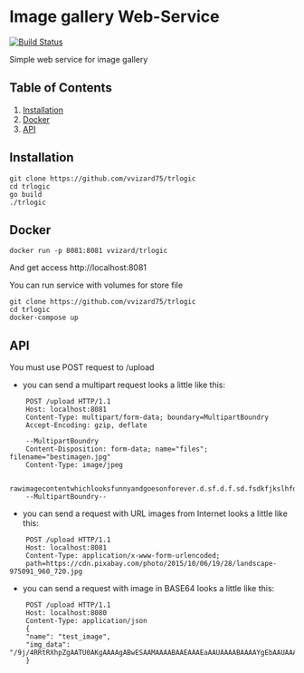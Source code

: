 # Image gallery Web-Service

[![Build Status](https://travis-ci.org/vvizard75/trlogic.svg?branch=master)](https://travis-ci.org/vvizard75/trlogic)

Simple web service for image gallery

## Table of Contents
1. [Installation](#installation)
2. [Docker](#docker)
3. [API](#api)

## Installation
    git clone https://github.com/vvizard75/trlogic
    cd trlogic
    go build
    ./trlogic

## Docker
    docker run -p 8081:8081 vvizard/trlogic
And get access http://localhost:8081

You can run service with volumes for store file

    git clone https://github.com/vvizard75/trlogic
    cd trlogic
    docker-compose up

## API

You must use POST request to /upload

- you can send a multipart request looks a little like this:

```
    POST /upload HTTP/1.1
    Host: localhost:8081
    Content-Type: multipart/form-data; boundary=MultipartBoundry
    Accept-Encoding: gzip, deflate

    --MultipartBoundry
    Content-Disposition: form-data; name="files"; filename="bestimagen.jpg"
    Content-Type: image/jpeg

    rawimagecontentwhichlooksfunnyandgoesonforever.d.sf.d.f.sd.fsdkfjkslhfdkshfkjsdfdkfh
    --MultipartBoundry--
```

- you can send a request with URL images from Internet looks a little like this:

```
    POST /upload HTTP/1.1
    Host: localhost:8081
    Content-Type: application/x-www-form-urlencoded;
    path=https://cdn.pixabay.com/photo/2015/10/06/19/28/landscape-975091_960_720.jpg
```

- you can send a request with image in BASE64 looks a little like this:

```
    POST /upload HTTP/1.1
    Host: localhost:8080
    Content-Type: application/json
    {
    "name": "test_image",
    "img_data": "/9j/4RRtRXhpZgAATU0AKgAAAAgABwESAAMAAAABAAEAAAEaAAUAAAABAAAAYgEbAAUAAAABAAAAagEoAAMAAAABAAIAAAExAAIAAAAcAAAAcgEyAAIAAAAUAAAAjodpAAQAAAABAAAApAAAANAACvyAAAAnEAA"
    }
```